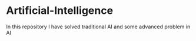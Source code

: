 # Artificial-Intelligence
In this repository I have solved  traditional AI and some advanced problem in AI
